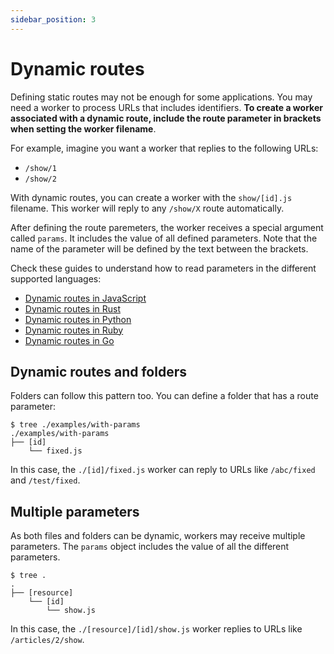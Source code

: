 ```yaml
---
sidebar_position: 3
---
```


# Dynamic routes

Defining static routes may not be enough for some applications. You may need a worker to process URLs that includes identifiers. **To create a worker associated with a dynamic route, include the route parameter in brackets when setting the worker filename**.

For example, imagine you want a worker that replies to the following URLs:

- `/show/1`
- `/show/2`

With dynamic routes, you can create a worker with the `show/[id].js` filename. This worker will reply to any `/show/X` route automatically.

After defining the route paremeters, the worker receives a special argument called `params`. It includes the value of all defined parameters. Note that the name of the parameter will be defined by the text between the brackets.

Check these guides to understand how to read parameters in the different supported languages:

* [Dynamic routes in JavaScript](../languages/javascript.md#dynamic-routes)
* [Dynamic routes in Rust](../languages/rust.md#dynamic-routes)
* [Dynamic routes in Python](../languages/python.md#dynamic-routes)
* [Dynamic routes in Ruby](../languages/ruby.md#dynamic-routes)
* [Dynamic routes in Go](../languages/go.md#dynamic-routes)

## Dynamic routes and folders

Folders can follow this pattern too. You can define a folder that has a route parameter:

```
$ tree ./examples/with-params
./examples/with-params
├── [id]
    └── fixed.js
```

In this case, the `./[id]/fixed.js` worker can reply to URLs like `/abc/fixed` and `/test/fixed`.

## Multiple parameters

As both files and folders can be dynamic, workers may receive multiple parameters. The `params` object includes the value of all the different parameters.

```
$ tree .
.
├── [resource]
    └── [id]
        └── show.js
```

In this case, the `./[resource]/[id]/show.js` worker replies to URLs like `/articles/2/show`.